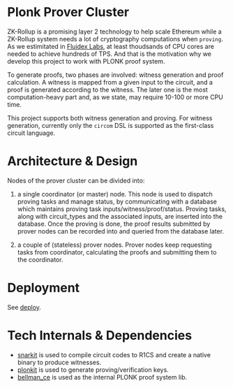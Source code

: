 # Plonk Prover Cluster

ZK-Rollup is a promising layer 2 technology to help scale Ethereum while a ZK-Rollup system needs a lot of cryptography computations when `proving`. As we estimitated in [Fluidex Labs](https://github.com/Fluidex), at least thoudsands of CPU cores are needed to achieve hundreds of TPS. And that is the motivation why we develop this project to work with PLONK proof system.

To generate proofs, two phases are involved: witness generation and proof calculation. A witness is mapped from a given input to the circuit, and a proof is generated according to the witness. The later one is the most computation-heavy part and, as we state, may require 10-100 or more CPU time.

This project supports both witness generation and proving. For witness generation, currently only the `circom` DSL is supported as the first-class circuit language.

# Architecture & Design

Nodes of the prover cluster can be divided into:

1. a single coordinator (or master) node. This node is used to dispatch proving tasks and manage status, by communicating with a database which maintains proving task inputs/witness/proof/status. Proving tasks, along with circuit_types and the associated inputs, are inserted into the database. Once the proving is done, the proof results submitted by prover nodes can be recorded into and queried from the database later.

2. a couple of (stateless) prover nodes. Prover nodes keep requesting tasks from coordinator, calculating the proofs and submitting them to the coordinator.

# Deployment

See [deploy](./deploy/).

# Tech Internals & Dependencies

+ [snarkit](https://github.com/Fluidex/snarkit) is used to compile circuit codes to R1CS and create a native binary to produce witnesses.   
+ [plonkit](https://github.com/Fluidex/plonkit) is used to generate proving/verification keys.   
+ [bellman_ce](https://github.com/matter-labs/bellman) is used as the internal PLONK proof system lib.   

